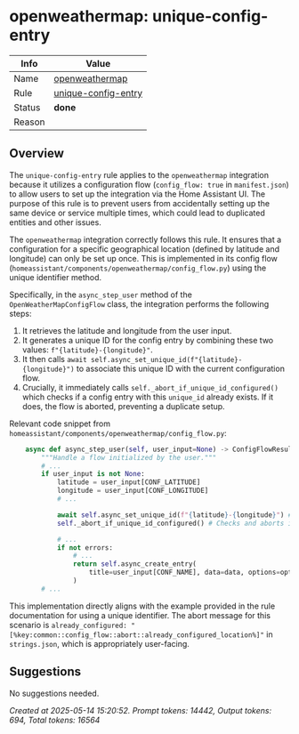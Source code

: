 # openweathermap: unique-config-entry

| Info   | Value                                                                    |
|--------|--------------------------------------------------------------------------|
| Name   | [openweathermap](https://www.home-assistant.io/integrations/openweathermap/) |
| Rule   | [unique-config-entry](https://developers.home-assistant.io/docs/core/integration-quality-scale/rules/unique-config-entry)                                                     |
| Status | **done**                                                                 |
| Reason |                                                                          |

## Overview

The `unique-config-entry` rule applies to the `openweathermap` integration because it utilizes a configuration flow (`config_flow: true` in `manifest.json`) to allow users to set up the integration via the Home Assistant UI. The purpose of this rule is to prevent users from accidentally setting up the same device or service multiple times, which could lead to duplicated entities and other issues.

The `openweathermap` integration correctly follows this rule. It ensures that a configuration for a specific geographical location (defined by latitude and longitude) can only be set up once. This is implemented in its config flow (`homeassistant/components/openweathermap/config_flow.py`) using the unique identifier method.

Specifically, in the `async_step_user` method of the `OpenWeatherMapConfigFlow` class, the integration performs the following steps:
1.  It retrieves the latitude and longitude from the user input.
2.  It generates a unique ID for the config entry by combining these two values: `f"{latitude}-{longitude}"`.
3.  It then calls `await self.async_set_unique_id(f"{latitude}-{longitude}")` to associate this unique ID with the current configuration flow.
4.  Crucially, it immediately calls `self._abort_if_unique_id_configured()` which checks if a config entry with this `unique_id` already exists. If it does, the flow is aborted, preventing a duplicate setup.

Relevant code snippet from `homeassistant/components/openweathermap/config_flow.py`:
```python
    async def async_step_user(self, user_input=None) -> ConfigFlowResult:
        """Handle a flow initialized by the user."""
        # ...
        if user_input is not None:
            latitude = user_input[CONF_LATITUDE]
            longitude = user_input[CONF_LONGITUDE]
            # ...

            await self.async_set_unique_id(f"{latitude}-{longitude}") # Sets the unique ID
            self._abort_if_unique_id_configured() # Checks and aborts if already configured

            # ...
            if not errors:
                # ...
                return self.async_create_entry(
                    title=user_input[CONF_NAME], data=data, options=options
                )
        # ...
```

This implementation directly aligns with the example provided in the rule documentation for using a unique identifier. The abort message for this scenario is `already_configured: "[%key:common::config_flow::abort::already_configured_location%]"` in `strings.json`, which is appropriately user-facing.

## Suggestions

No suggestions needed.

_Created at 2025-05-14 15:20:52. Prompt tokens: 14442, Output tokens: 694, Total tokens: 16564_
